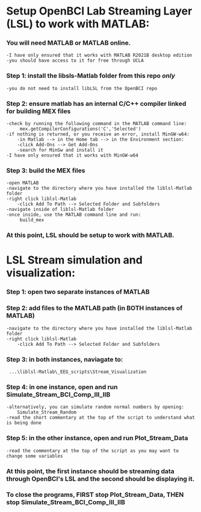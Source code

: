 # Setup OpenBCI Lab Streaming Layer (LSL) to work with MATLAB:

### You will need MATLAB or MATLAB online.
	-I have only ensured that it works with MATLAB R2021B desktop edition
	-you should have access to it for free through UCLA

### Step 1: install the libsls-Matlab folder from this repo *only*
	-you do not need to install libLSL from the OpenBCI repo

### Step 2: ensure matlab has an internal C/C++ compiler linked for building MEX files
	-check by running the following command in the MATLAB command line:
		 mex.getCompilerConfigurations('C','Selected')
	-if nothing is returned, or you receive an error, install MinGW-w64:
		-in Matlab --> in the Home tab --> in the Environment section:
		-click Add-Ons --> Get Add-Ons
		-search for MinGw and install it
	-I have only ensured that it works with MinGW-w64

### Step 3: build the MEX files
	-open MATLAB
	-navigate to the directory where you have installed the liblsl-Matlab folder
	-right click liblsl-Matlab
		-click Add To Path --> Selected Folder and Subfolders
	-navigate inside of liblsl-Matlab folder
	-once inside, use the MATLAB command line and run:
		 build_mex

### At this point, LSL should be setup to work with MATLAB.

# LSL Stream simulation and visualization:

### Step 1: open two separate instances of MATLAB

### Step 2: add files to the MATLAB path (in BOTH instances of MATLAB)
	-navigate to the directory where you have installed the liblsl-Matlab folder
	-right click liblsl-Matlab
		-click Add To Path --> Selected Folder and Subfolders

### Step 3: in both instances, naviagate to:
	 ...\liblsl-Matlab\_EEG_scripts\Stream_Visualization

### Step 4: in one instance, open and run Simulate_Stream_BCI_Comp_III_IIB
	-alternatively, you can simulate random normal numbers by opening:
		Simulate_Stream_Random
	-read the short commentary at the top of the script to understand what is being done

### Step 5: in the other instance, open and run Plot_Stream_Data
	-read the commentary at the top of the script as you may want to change some variables

### At this point, the first instance should be streaming data through OpenBCI's LSL and the second should be displaying it.
### To close the programs, FIRST stop Plot_Stream_Data, THEN stop Simulate_Stream_BCI_Comp_III_IIB



